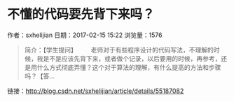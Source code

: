 # 不懂的代码要先背下来吗？
作者：sxhelijian
日期：2017-02-15 15:22
浏览量：1576
> 简介：【学生提问】 
　　老师对于有些程序设计的代码写法，不理解的时候，我是不是应该先背下来，或者做个记录，以后要用的时候，再参考，还是用什么方式彻底弄懂？这个对于算法的理解，有什么提高的方法和步骤吗？【答...

 链接：http://blog.csdn.net/sxhelijian/article/details/55187082
